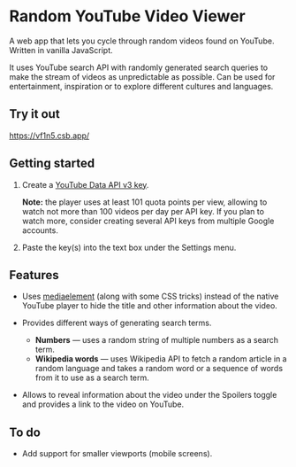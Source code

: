 # Random YouTube Video Viewer

A web app that lets you cycle through random videos found on YouTube. Written in vanilla JavaScript.

It uses YouTube search API with randomly generated search queries to make the stream of videos as unpredictable as possible. Can be used for entertainment, inspiration or to explore different cultures and languages.

## Try it out

https://vf1n5.csb.app/

## Getting started

1. Create a [YouTube Data API v3 key](https://developers.google.com/youtube/registering_an_application).

   **Note:** the player uses at least 101 quota points per view, allowing to watch not more than 100 videos per day per API key. If you plan to watch more, consider creating several API keys from multiple Google accounts.

2. Paste the key(s) into the text box under the Settings menu.

## Features

- Uses [mediaelement](https://github.com/mediaelement/mediaelement) (along with some CSS tricks) instead of the native YouTube player to hide the title and other information about the video.
- Provides different ways of generating search terms.

  - **Numbers** — uses a random string of multiple numbers as a search term.
  - **Wikipedia words** — uses Wikipedia API to fetch a random article in a random language and takes a random word or a sequence of words from it to use as a search term.

- Allows to reveal information about the video under the Spoilers toggle and provides a link to the video on YouTube.

## To do

- Add support for smaller viewports (mobile screens).
